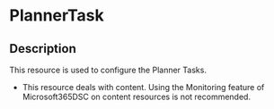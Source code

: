 # PlannerTask

## Description

This resource is used to configure the Planner Tasks.

* This resource deals with content. Using the Monitoring feature
  of Microsoft365DSC on content resources is not recommended.
